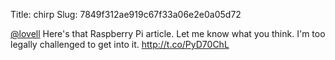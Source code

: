 Title: chirp
Slug: 7849f312ae919c67f33a06e2e0a05d72

<a href="http://twitter.com/lovell">@lovell</a> Here's that Raspberry Pi article. Let me know what you think. I'm too legally challenged to get into it. <a href="http://t.co/PyD70ChL">http://t.co/PyD70ChL</a>
